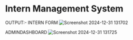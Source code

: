 # Intern Management System

OUTPUT:-
INTERN FORM
![Screenshot 2024-12-31 131702](https://github.com/user-attachments/assets/52c560bf-cf70-457e-b31e-a04c68f8132a)

ADMINDASHBOARD
![Screenshot 2024-12-31 131725](https://github.com/user-attachments/assets/8dc319dc-99b5-48f6-9ffd-c9a20ff3ddb8)


